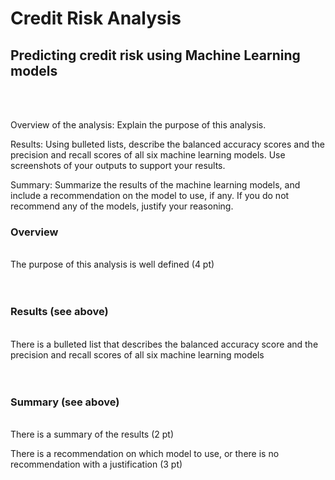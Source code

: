 # Credit Risk Analysis
Predicting credit risk using Machine Learning models
----
<BR><BR>
  
Overview of the analysis: Explain the purpose of this analysis.

Results: Using bulleted lists, describe the balanced accuracy scores and the precision and recall scores of all six machine learning models. Use screenshots of your outputs to support your results.

Summary: Summarize the results of the machine learning models, and include a recommendation on the model to use, if any. If you do not recommend any of the models, justify your reasoning.
  
  
  
  
### Overview
<BR>
The purpose of this analysis is well defined (4 pt)
<br>
<BR><BR>

  
### Results (see above)
<BR>
There is a bulleted list that describes the balanced accuracy score and the precision and recall scores of all six machine learning models
<br>
<BR><BR>
  
  
  
### Summary (see above)
<BR>
There is a summary of the results (2 pt)

There is a recommendation on which model to use, or there is no recommendation with a justification (3 pt)
<br>
<BR><BR>  
  
  
  
  
  
  
  
  
  
  
  
  
  
  
